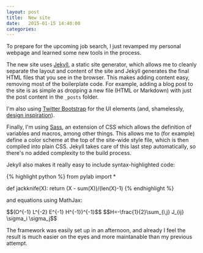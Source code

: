 ```yaml
---
layout: post
title:  New site
date:   2015-01-15 14:40:00
categories:
---
```


To prepare for the upcoming job search, I just revamped my personal webpage and
learned some new tools in the process.

The new site uses
[Jekyll](http://jekyllrb.com/),
a static site generator, which allows me to cleanly separate the layout and
content of the site and Jekyll generates the final HTML files that you see in
the browser. This makes adding content easy, removing most of the boilerplate
code.  For example, adding a blog post to the site is as simple as dropping a
new file (HTML or Markdown) with just the post content in the `_posts` folder.

I'm also using
[Twitter Bootstrap](http://getbootstrap.com/)
for the UI elements (and, shamelessly,
[design inspiration](http://getbootstrap.com/examples/jumbotron/)).

Finally, I'm using
[Sass](http://sass-lang.com/),
an extension of CSS which allows the definition of variables and macros, among
other things. This allows me to (for example) define a color scheme at the top
of the site-wide style file, which is then compiled into plain CSS.  Jekyll
takes care of this last step automatically, so there's no added complexity to
the build process.

Jekyll also makes it really easy to include syntax-highlighted code:

{% highlight python %}
from pylab import *

def jackknife(X):
  return (X - sum(X))/(len(X)-1)
{% endhighlight %}

and equations using MathJax:

<div>
$$(O^{-1} L^{-2} E^{-1} H^{-1})^{-1}$$
$$H=-\frac{1}{2}\sum_{i,j} J_{ij} \sigma_i \sigma_j$$
</div>

The framework was easily set up in an afternoon, and already I feel the result
is much easier on the eyes and more maintanable than my previous attempt.

